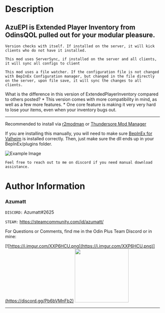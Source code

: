 # Description

## AzuEPI is Extended Player Inventory from OdinsQOL pulled out for your modular pleasure.

`Version checks with itself. If installed on the server, it will kick clients who do not have it installed.`

`This mod uses ServerSync, if installed on the server and all clients, it will sync all configs to client`

`This mod uses a file watcher. If the configuration file is not changed with BepInEx Configuration manager, but changed in the file directly on the server, upon file save, it will sync the changes to all clients.`

What is the difference in this version of ExtendedPlayerInventory compared to others posted?
    * This version comes with more compatibility in mind, as well as a few more features.
        * One core feature is making it very very hard to lose your items, even when your inventory bugs out.

---

Recommended to install via [r2modman](https://valheim.thunderstore.io/package/ebkr/r2modman/)
or [Thundersore Mod Manager](https://www.overwolf.com/app/Thunderstore-Thunderstore_Mod_Manager)

If you are installing this manually, you will need to make
sure [BepInEx for Valheim](https://valheim.thunderstore.io/package/denikson/BepInExPack_Valheim/) is installed
correctly. Then, just make sure the dll ends up in your BepInEx/plugins folder.

![](https://i.imgur.com/vkGrXTg.png "Example Image")

`Feel free to reach out to me on discord if you need manual download assistance.`

# Author Information

### Azumatt

`DISCORD:` Azumatt#2625

`STEAM:` https://steamcommunity.com/id/azumatt/

For Questions or Comments, find me in the Odin Plus Team Discord or in mine:

[![https://i.imgur.com/XXP6HCU.png](https://i.imgur.com/XXP6HCU.png)](https://discord.gg/Pb6bVMnFb2)
<a href="https://discord.gg/pdHgy6Bsng"><img src="https://i.imgur.com/Xlcbmm9.png" href="https://discord.gg/pdHgy6Bsng" width="175" height="175"></a>
***